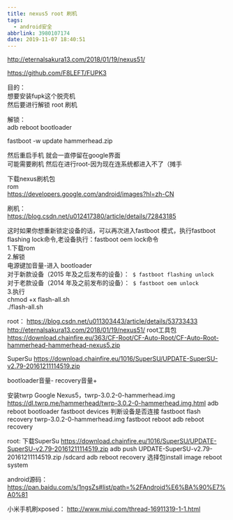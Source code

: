 ```yaml
---
title: nexus5 root 刷机
tags:
  - android安全
abbrlink: 3980107174
date: 2019-11-07 18:40:51
---
```



http://eternalsakura13.com/2018/01/19/nexus51/

https://github.com/F8LEFT/FUPK3

目的：  
想要安装fupk这个脱壳机  
然后要进行解锁 root 刷机  

解锁：  
adb reboot bootloader  

fastboot -w update hammerhead.zip  

然后重启手机 就会一直停留在google界面   
可能需要刷机 然后在进行root-因为现在连系统都进入不了（摊手  

下载nexus刷机包  
rom  
https://developers.google.com/android/images?hl=zh-CN  



刷机：  
https://blog.csdn.net/u012417380/article/details/72843185  

这时如果你想重新锁定设备的话，可以再次进入fastboot 模式，执行fastboot flashing lock命令,老设备执行：fastboot oem lock命令  
1.下载rom   
2.解锁   
电源键加音量-进入 bootloader  
对于新款设备（2015 年及之后发布的设备）：` $ fastboot flashing unlock`  
对于老款设备（2014 年及之前发布的设备）：` $ fastboot oem unlock`  
3.执行  
chmod +x flash-all.sh  
./flash-all.sh  


root：
https://blog.csdn.net/u011303443/article/details/53733433
http://eternalsakura13.com/2018/01/19/nexus51/
root工具包
https://download.chainfire.eu/363/CF-Root/CF-Auto-Root/CF-Auto-Root-hammerhead-hammerhead-nexus5.zip

SuperSu
https://download.chainfire.eu/1016/SuperSU/UPDATE-SuperSU-v2.79-20161211114519.zip

bootloader音量-
recovery音量+

安装twrp
Google Nexus5，twrp-3.0.2-0-hammerhead.img
https://dl.twrp.me/hammerhead/twrp-3.0.2-0-hammerhead.img.html
adb reboot bootloader
fastboot devices 判断设备是否连接
fastboot flash recovery twrp-3.0.2-0-hammerhead.img
fastboot reboot
adb reboot recovery

root:
下载SuperSu
https://download.chainfire.eu/1016/SuperSU/UPDATE-SuperSU-v2.79-20161211114519.zip
adb push UPDATE-SuperSU-v2.79-20161211114519.zip /sdcard
adb reboot recovery
选择包install image
reboot system

android源码：
https://pan.baidu.com/s/1ngsZs#list/path=%2FAndroid%E6%BA%90%E7%A0%81

小米手机刷xposed：
http://www.miui.com/thread-16911319-1-1.html